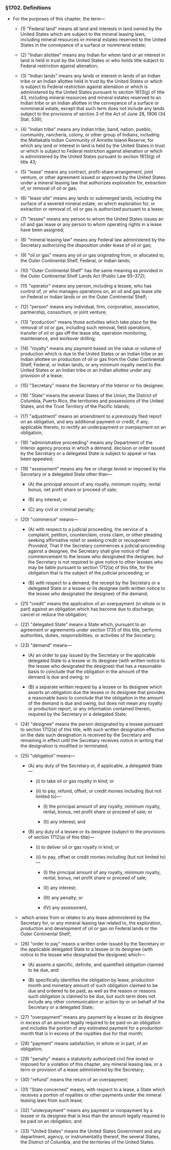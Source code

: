 ### §1702. Definitions
* For the purposes of this chapter, the term—

  * (1) "Federal land" means all land and interests in land owned by the United States which are subject to the mineral leasing laws, including mineral resources or mineral estates reserved to the United States in the conveyance of a surface or nonmineral estate;

  * (2) "Indian allottee" means any Indian for whom land or an interest in land is held in trust by the United States or who holds title subject to Federal restriction against alienation;

  * (3) "Indian lands" means any lands or interest in lands of an Indian tribe or an Indian allottee held in trust by the United States or which is subject to Federal restriction against alienation or which is administered by the United States pursuant to section 1613(g) of title 43, including mineral resources and mineral estates reserved to an Indian tribe or an Indian allottee in the conveyance of a surface or nonmineral estate, except that such term does not include any lands subject to the provisions of section 3 of the Act of June 28, 1906 (34 Stat. 539);

  * (4) "Indian tribe" means any Indian tribe, band, nation, pueblo, community, rancheria, colony, or other group of Indians, including the Metlakatla Indian Community of Annette Island Reserve, for which any land or interest in land is held by the United States in trust or which is subject to Federal restriction against alienation or which is administered by the United States pursuant to section 1613(g) of title 43;

  * (5) "lease" means any contract, profit-share arrangement, joint venture, or other agreement issued or approved by the United States under a mineral leasing law that authorizes exploration for, extraction of, or removal of oil or gas;

  * (6) "lease site" means any lands or submerged lands, including the surface of a severed mineral estate, on which exploration for, or extraction or removal of, oil or gas is authorized pursuant to a lease;

  * (7) "lessee" means any person to whom the United States issues an oil and gas lease or any person to whom operating rights in a lease have been assigned;

  * (8) "mineral leasing law" means any Federal law administered by the Secretary authorizing the disposition under lease of oil or gas;

  * (9) "oil or gas" means any oil or gas originating from, or allocated to, the Outer Continental Shelf, Federal, or Indian lands;

  * (10) "Outer Continental Shelf" has the same meaning as provided in the Outer Continental Shelf Lands Act (Public Law 95–372);

  * (11) "operator" means any person, including a lessee, who has control of, or who manages operations on, an oil and gas lease site on Federal or Indian lands or on the Outer Continental Shelf;

  * (12) "person" means any individual, firm, corporation, association, partnership, consortium, or joint venture;

  * (13) "production" means those activities which take place for the removal of oil or gas, including such removal, field operations, transfer of oil or gas off the lease site, operation monitoring, maintenance, and workover drilling;

  * (14) "royalty" means any payment based on the value or volume of production which is due to the United States or an Indian tribe or an Indian allottee on production of oil or gas from the Outer Continental Shelf, Federal, or Indian lands, or any minimum royalty owed to the United States or an Indian tribe or an Indian allottee under any provision of a lease;

  * (15) "Secretary" means the Secretary of the Interior or his designee;

  * (16) "State" means the several States of the Union, the District of Columbia, Puerto Rico, the territories and possessions of the United States, and the Trust Territory of the Pacific Islands;

  * (17) "adjustment" means an amendment to a previously filed report on an obligation, and any additional payment or credit, if any, applicable thereto, to rectify an underpayment or overpayment on an obligation;

  * (18) "administrative proceeding" means any Department of the Interior agency process in which a demand, decision or order issued by the Secretary or a delegated State is subject to appeal or has been appealed;

  * (19) "assessment" means any fee or charge levied or imposed by the Secretary or a delegated State other than—

    * (A) the principal amount of any royalty, minimum royalty, rental bonus, net profit share or proceed of sale;

    * (B) any interest; or

    * (C) any civil or criminal penalty;


  * (20) "commence" means—

    * (A) with respect to a judicial proceeding, the service of a complaint, petition, counterclaim, cross claim, or other pleading seeking affirmative relief or seeking credit or recoupment: _Provided_, That if the Secretary commences a judicial proceeding against a designee, the Secretary shall give notice of that commencement to the lessee who designated the designee, but the Secretary is not required to give notice to other lessees who may be liable pursuant to section 1712(a) of this title, for the obligation that is the subject of the judicial proceeding; or

    * (B) with respect to a demand, the receipt by the Secretary or a delegated State or a lessee or its designee (with written notice to the lessee who designated the designee) of the demand;


  * (21) "credit" means the application of an overpayment (in whole or in part) against an obligation which has become due to discharge, cancel or reduce the obligation;

  * (22) "delegated State" means a State which, pursuant to an agreement or agreements under section 1735 of this title, performs authorities, duties, responsibilities, or activities of the Secretary;

  * (23) "demand" means—

    * (A) an order to pay issued by the Secretary or the applicable delegated State to a lessee or its designee (with written notice to the lessee who designated the designee) that has a reasonable basis to conclude that the obligation in the amount of the demand is due and owing; or

    * (B) a separate written request by a lessee or its designee which asserts an obligation due the lessee or its designee that provides a reasonable basis to conclude that the obligation in the amount of the demand is due and owing, but does not mean any royalty or production report, or any information contained therein, required by the Secretary or a delegated State;


  * (24) "designee" means the person designated by a lessee pursuant to section 1712(a) of this title, with such written designation effective on the date such designation is received by the Secretary and remaining in effect until the Secretary receives notice in writing that the designation is modified or terminated;

  * (25) "obligation" means—

    * (A) any duty of the Secretary or, if applicable, a delegated State—

      * (i) to take oil or gas royalty in kind; or

      * (ii) to pay, refund, offset, or credit monies including (but not limited to)—

        * (I) the principal amount of any royalty, minimum royalty, rental, bonus, net profit share or proceed of sale; or

        * (II) any interest; and


    * (B) any duty of a lessee or its designee (subject to the provisions of section 1712(a) of this title)—

      * (i) to deliver oil or gas royalty in kind; or

      * (ii) to pay, offset or credit monies including (but not limited to)—

        * (I) the principal amount of any royalty, minimum royalty, rental, bonus, net profit share or proceed of sale;

        * (II) any interest;

        * (III) any penalty; or

        * (IV) any assessment,


  * &nbsp;which arises from or relates to any lease administered by the Secretary for, or any mineral leasing law related to, the exploration, production and development of oil or gas on Federal lands or the Outer Continental Shelf;


  * (26) "order to pay" means a written order issued by the Secretary or the applicable delegated State to a lessee or its designee (with notice to the lessee who designated the designee) which—

    * (A) asserts a specific, definite, and quantified obligation claimed to be due, and

    * (B) specifically identifies the obligation by lease, production month and monetary amount of such obligation claimed to be due and ordered to be paid, as well as the reason or reasons such obligation is claimed to be due, but such term does not include any other communication or action by or on behalf of the Secretary or a delegated State;


  * (27) "overpayment" means any payment by a lessee or its designee in excess of an amount legally required to be paid on an obligation and includes the portion of any estimated payment for a production month that is in excess of the royalties due for that month;

  * (28) "payment" means satisfaction, in whole or in part, of an obligation;

  * (29) "penalty" means a statutorily authorized civil fine levied or imposed for a violation of this chapter, any mineral leasing law, or a term or provision of a lease administered by the Secretary;

  * (30) "refund" means the return of an overpayment;

  * (31) "State concerned" means, with respect to a lease, a State which receives a portion of royalties or other payments under the mineral leasing laws from such lease;

  * (32) "underpayment" means any payment or nonpayment by a lessee or its designee that is less than the amount legally required to be paid on an obligation; and

  * (33) "United States" means the United States Government and any department, agency, or instrumentality thereof, the several States, the District of Columbia, and the territories of the United States.